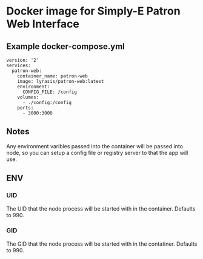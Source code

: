 # Docker image for Simply-E Patron Web Interface

## Example docker-compose.yml

```
version: '2'
services:
  patron-web:
    container_name: patron-web
    image: lyrasis/patron-web:latest
    environment:
      CONFIG_FILE: /config
    volumes:
      - ./config:/config
    ports:
      - 3000:3000
```

## Notes

Any environment varibles passed into the container will be passed into node, 
so you can setup a config file or registry server to that the app will use.

## ENV

### UID
The UID that the node process will be started with in the container. Defaults to 990.

### GID
The GID that the node process will be started with in the contatiner. Defaults to 990.
